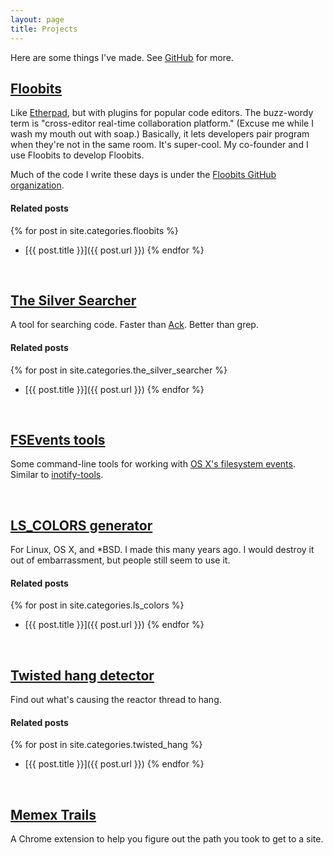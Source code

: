 ```yaml
---
layout: page
title: Projects
---
```


Here are some things I've made. See [GitHub](https://github.com/ggreer) for more.

## [Floobits](https://floobits.com/)
Like [Etherpad](http://en.wikipedia.org/wiki/Etherpad), but with plugins for popular code editors. The buzz-wordy term is "cross-editor real-time collaboration platform." (Excuse me while I wash my mouth out with soap.) Basically, it lets developers pair program when they're not in the same room. It's super-cool. My co-founder and I use Floobits to develop Floobits.

Much of the code I write these days is under the [Floobits GitHub organization](https://github.com/Floobits).
#### Related posts
{% for post in site.categories.floobits %}
* [{{ post.title }}]({{ post.url }})
{% endfor %}

<br />

## [The Silver Searcher](https://github.com/ggreer/the_silver_searcher)
A tool for searching code. Faster than [Ack](http://betterthangrep.com/). Better than grep.  
#### Related posts
{% for post in site.categories.the_silver_searcher %}
* [{{ post.title }}]({{ post.url }})
{% endfor %}

<br />

## [FSEvents tools](https://github.com/ggreer/fsevents-tools)
Some command-line tools for working with [OS X's filesystem events](http://en.wikipedia.org/wiki/FSEvents). Similar to [inotify-tools](https://github.com/rvoicilas/inotify-tools).

<br />

## [LS_COLORS generator](/lscolors)
For Linux, OS X, and \*BSD. I made this many years ago. I would destroy it out of embarrassment, but people  still seem to use it.  
#### Related posts
{% for post in site.categories.ls_colors %}
* [{{ post.title }}]({{ post.url }})
{% endfor %}

<br />

## [Twisted hang detector](https://github.com/ggreer/twisted_hang)
Find out what's causing the reactor thread to hang.
#### Related posts
{% for post in site.categories.twisted_hang %}
* [{{ post.title }}]({{ post.url }})
{% endfor %}

<br />

## [Memex Trails](https://github.com/ggreer/memex_trails)
A Chrome extension to help you figure out the path you took to get to a site.
